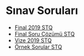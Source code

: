 # Sınav Soruları

- [Final 2019 STQ](./S%C4%B1nav%20Sorular%C4%B1/Final%202019%20STQ.pdf)
- [Final Soru Çözümü STQ](./S%C4%B1nav%20Sorular%C4%B1/Final%20Soru%20%C3%87%C3%B6z%C3%BCm%C3%BC%20STQ.pdf)
- [Vize 2019 STQ](./S%C4%B1nav%20Sorular%C4%B1/Vize%202019%20STQ.pdf)
- [Örnek Sorular STQ](./S%C4%B1nav%20Sorular%C4%B1/%C3%96rnek%20Sorular%20STQ.pdf)
